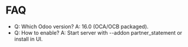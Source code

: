 # FAQ

- Q: Which Odoo version? A: 16.0 (OCA/OCB packaged).
- Q: How to enable? A: Start server with --addon partner_statement or install in UI.
